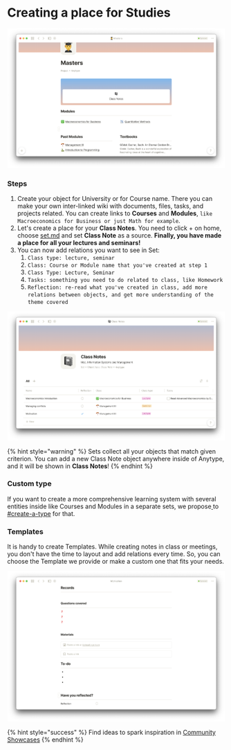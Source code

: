 # Creating a place for Studies

![](<../.gitbook/assets/Screenshot 2021-11-11 at 11.48.07.png>)

### Steps

1. Create your object for University or for Course name. There you can make your own inter-linked wiki with documents, files, tasks, and projects related. You can create links to **Courses** and **Modules**, `like Macroeconomics for Business or just Math for example`.
2. Let's create a place for your **Class Notes**. You need to click + on home, choose [set.md](../fundamentals/set.md "mention") and set **Class Note** as a source. **Finally, you have made a place for all your lectures and seminars!**
3. You can now add relations you want to see in Set:
   1. `Class type: lecture, seminar`
   2. `Сlass: Course or Module name that you've created at step 1`
   3. `Class Type: Lecture, Seminar`
   4. `Tasks: something you need to do related to class, like Homework`
   5. `Reflection: re-read what you've created in class, add more relations between objects, and get more understanding of the theme covered`

![All Class Notes at the same place](<../.gitbook/assets/Screenshot 2021-11-11 at 11.34.42.png>)

{% hint style="warning" %}
Sets collect all your objects that match given criterion. You can add a new Class Note object anywhere inside of Anytype, and it will be shown in **Class Notes**!
{% endhint %}

### Custom type

If you want to create a more comprehensive learning system with several entities inside like Courses and Modules in a separate sets, we propose[ ](https://doc.anytype.io/intro/fundamentals/type#creating-types)to [#create-a-type](../fundamentals/type/#create-a-type "mention") for that.

### Templates

It is handy to create Templates. While creating notes in class or meetings, you don't have the time to layout and add relations every time. So, you can choose the Template we provide or make a custom one that fits your needs.

![Class Note template](<../.gitbook/assets/Screenshot 2021-11-11 at 11.52.51.png>)

{% hint style="success" %}
Find ideas to spark inspiration in [Community Showcases](https://community.anytype.io/c/general-discussion/showcase/13)
{% endhint %}
